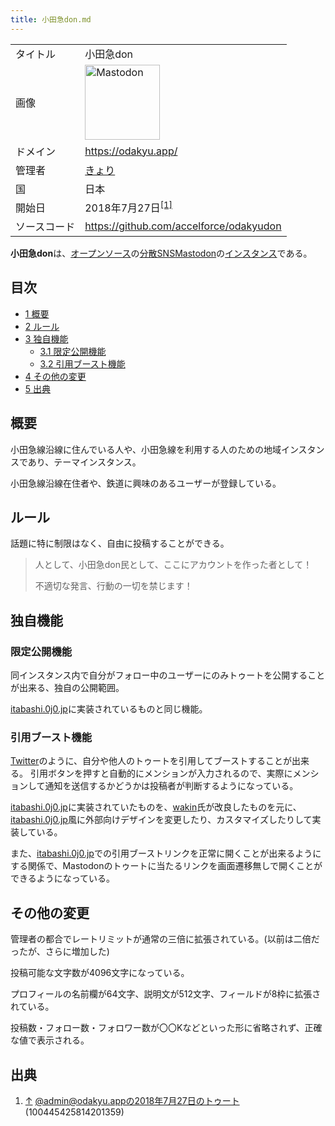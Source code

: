 ```yaml
---
title: 小田急don.md
---
```

<div>

|              |                                                                                                                                                                                                                                                                                                        |
|--------------|--------------------------------------------------------------------------------------------------------------------------------------------------------------------------------------------------------------------------------------------------------------------------------------------------------|
| タイトル     | 小田急don                                                                                                                                                                                                                                                                                              |
| 画像         | [<img src="/images/thumb/0/00/Mastodon_logo.png/120px-Mastodon_logo.png" srcset="/images/thumb/0/00/Mastodon_logo.png/180px-Mastodon_logo.png 1.5x, /images/0/00/Mastodon_logo.png 2x" width="120" height="120" alt="Mastodon" />](/%E3%83%95%E3%82%A1%E3%82%A4%E3%83%AB:Mastodon_logo.png "Mastodon") |
| ドメイン     | <a href="https://odakyu.app/" rel="nofollow">https://odakyu.app/</a>                                                                                                                                                                                                                                   |
| 管理者       | <a href="https://odakyu.app/@ars42525" rel="nofollow">きょり</a>                                                                                                                                                                                                                                       |
| 国           | 日本                                                                                                                                                                                                                                                                                                   |
| 開始日       | 2018年7月27日<sup>[\[1\]](#cite_note-1)</sup>                                                                                                                                                                                                                                                          |
| ソースコード | <a href="https://github.com/accelforce/odakyudon" rel="nofollow">https://github.com/accelforce/odakyudon</a>                                                                                                                                                                                           |

**小田急don**は、[オープンソース](/%E3%82%AA%E3%83%BC%E3%83%97%E3%83%B3%E3%82%BD%E3%83%BC%E3%82%B9 "オープンソース")の[分散SNS](/%E5%88%86%E6%95%A3SNS "分散SNS")[Mastodon](/Mastodon "Mastodon")の[インスタンス](/%E3%82%A4%E3%83%B3%E3%82%B9%E3%82%BF%E3%83%B3%E3%82%B9 "インスタンス")である。

<div>

<div lang="ja" dir="ltr">

## 目次

</div>

-   [1 概要](#.E6.A6.82.E8.A6.81)
-   [2 ルール](#.E3.83.AB.E3.83.BC.E3.83.AB)
-   [3 独自機能](#.E7.8B.AC.E8.87.AA.E6.A9.9F.E8.83.BD)
    -   [3.1 限定公開機能](#.E9.99.90.E5.AE.9A.E5.85.AC.E9.96.8B.E6.A9.9F.E8.83.BD)
    -   [3.2 引用ブースト機能](#.E5.BC.95.E7.94.A8.E3.83.96.E3.83.BC.E3.82.B9.E3.83.88.E6.A9.9F.E8.83.BD)
-   [4 その他の変更](#.E3.81.9D.E3.81.AE.E4.BB.96.E3.81.AE.E5.A4.89.E6.9B.B4)
-   [5 出典](#.E5.87.BA.E5.85.B8)

</div>

## 概要

小田急線沿線に住んでいる人や、小田急線を利用する人のための地域インスタンスであり、テーマインスタンス。

小田急線沿線在住者や、鉄道に興味のあるユーザーが登録している。

## ルール

話題に特に制限はなく、自由に投稿することができる。

> 人として、小田急don民として、ここにアカウントを作った者として！
>
> 不適切な発言、行動の一切を禁じます！

## 独自機能

### 限定公開機能

同インスタンス内で自分がフォロー中のユーザーにのみトゥートを公開することが出来る、独自の公開範囲。

[itabashi.0j0.jp](/Itabashi.0j0.jp "Itabashi.0j0.jp")に実装されているものと同じ機能。

### 引用ブースト機能

[Twitter](/Twitter "Twitter")のように、自分や他人のトゥートを引用してブーストすることが出来る。 引用ボタンを押すと自動的にメンションが入力されるので、実際にメンションして通知を送信するかどうかは投稿者が判断するようになっている。

[itabashi.0j0.jp](/Itabashi.0j0.jp "Itabashi.0j0.jp")に実装されていたものを、<a href="https://biwakodon.com/@wakin" rel="nofollow">wakin</a>氏が改良したものを元に、[itabashi.0j0.jp](/Itabashi.0j0.jp "Itabashi.0j0.jp")風に外部向けデザインを変更したり、カスタマイズしたりして実装している。

また、[itabashi.0j0.jp](/Itabashi.0j0.jp "Itabashi.0j0.jp")での引用ブーストリンクを正常に開くことが出来るようにする関係で、Mastodonのトゥートに当たるリンクを画面遷移無しで開くことができるようになっている。

## その他の変更

管理者の都合でレートリミットが通常の三倍に拡張されている。(以前は二倍だったが、さらに増加した)

投稿可能な文字数が4096文字になっている。

プロフィールの名前欄が64文字、説明文が512文字、フィールドが8枠に拡張されている。

投稿数・フォロー数・フォロワー数が〇〇Kなどといった形に省略されず、正確な値で表示される。

## 出典

<div>

1.  [↑](#cite_ref-1) <a href="https://odakyu.app/@admin/100445425814201359" rel="nofollow">@admin@odakyu.appの2018年7月27日のトゥート (100445425814201359)</a>

</div>

</div>

